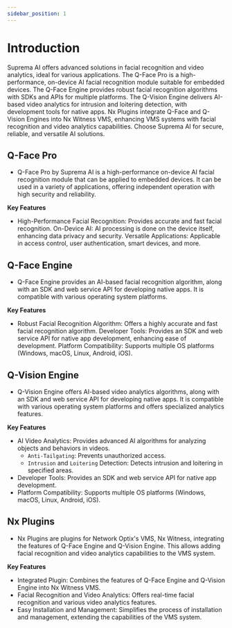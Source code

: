 ```yaml
---
sidebar_position: 1
---
```


# Introduction

Suprema AI offers advanced solutions in facial recognition and video analytics, ideal for various applications. The Q-Face Pro is a high-performance, on-device AI facial recognition module suitable for embedded devices. The Q-Face Engine provides robust facial recognition algorithms with SDKs and APIs for multiple platforms. The Q-Vision Engine delivers AI-based video analytics for intrusion and loitering detection, with development tools for native apps. Nx Plugins integrate Q-Face and Q-Vision Engines into Nx Witness VMS, enhancing VMS systems with facial recognition and video analytics capabilities. Choose Suprema AI for secure, reliable, and versatile AI solutions.

## Q-Face Pro

- Q-Face Pro by Suprema AI is a high-performance on-device AI facial recognition module that can be applied to embedded devices. It can be used in a variety of applications, offering independent operation with high security and reliability.

**Key Features**
- High-Performance Facial Recognition: Provides accurate and fast facial recognition.
On-Device AI: AI processing is done on the device itself, enhancing data privacy and security.
Versatile Applications: Applicable in access control, user authentication, smart devices, and more.

## Q-Face Engine

- Q-Face Engine provides an AI-based facial recognition algorithm, along with an SDK and web service API for developing native apps. It is compatible with various operating system platforms.

**Key Features**
- Robust Facial Recognition Algorithm: Offers a highly accurate and fast facial recognition algorithm.
Developer Tools: Provides an SDK and web service API for native app development, enhancing ease of development.
Platform Compatibility: Supports multiple OS platforms (Windows, macOS, Linux, Android, iOS).

## Q-Vision Engine

- Q-Vision Engine offers AI-based video analytics algorithms, along with an SDK and web service API for developing native apps. It is compatible with various operating system platforms and offers specialized analytics features.

**Key Features**
- AI Video Analytics: Provides advanced AI algorithms for analyzing objects and behaviors in videos.
  - `Anti-Tailgating`: Prevents unauthorized access.
  - `Intrusion` and `Loitering` Detection: Detects intrusion and loitering in specified areas.
- Developer Tools: Provides an SDK and web service API for native app development.
- Platform Compatibility: Supports multiple OS platforms (Windows, macOS, Linux, Android, iOS).

## Nx Plugins

- Nx Plugins are plugins for Network Optix's VMS, Nx Witness, integrating the features of Q-Face Engine and Q-Vision Engine. This allows adding facial recognition and video analytics capabilities to the VMS system.

**Key Features**
- Integrated Plugin: Combines the features of Q-Face Engine and Q-Vision Engine into Nx Witness VMS.
- Facial Recognition and Video Analytics: Offers real-time facial recognition and various video analytics features.
- Easy Installation and Management: Simplifies the process of installation and management, extending the capabilities of the VMS system.
